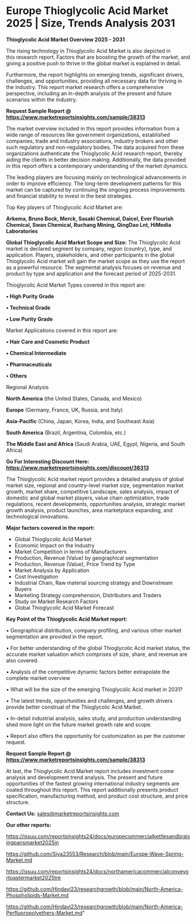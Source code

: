 # Europe Thioglycolic Acid Market 2025 | Size, Trends Analysis 2031

<Strong> Thioglycolic Acid Market Overview 2025 - 2031</strong>

The rising technology in Thioglycolic Acid Market is also depicted in this research report. Factors that are boosting the growth of the market, and giving a positive push to thrive in the global market is explained in detail.

Furthermore, the report highlights on emerging trends, significant drivers, challenges, and opportunities, providing all necessary data for thriving in the industry. This report market research offers a comprehensive perspective, including an in-depth analysis of the present and future scenarios within the industry.

<strong>Request Sample Report @ <a href=https://www.marketreportsinsights.com/sample/38313>https://www.marketreportsinsights.com/sample/38313</a></strong>

The market overview included in this report provides information from a wide range of resources like government organizations, established companies, trade and industry associations, industry brokers and other such regulatory and non-regulatory bodies. The data acquired from these organizations authenticate the Thioglycolic Acid research report, thereby aiding the clients in better decision making. Additionally, the data provided in this report offers a contemporary understanding of the market dynamics.

The leading players are focusing mainly on technological advancements in order to improve efficiency. The long-term development patterns for this market can be captured by continuing the ongoing process improvements and financial stability to invest in the best strategies.

Top Key players of Thioglycolic Acid Market are:

<strong>Arkema, Bruno Bock, Merck, Sasaki Chemical, Daicel, Ever Flourish Chemical, Swan Chemical, Ruchang Mining, QingDao Lnt, HiMedia Laboratories</strong>

<strong><b>Global Thioglycolic Acid Market Scope and Size:</b></strong>
The Thioglycolic Acid market is declared segment by company, region (country), type, and application. Players, stakeholders, and other participants in the global Thioglycolic Acid market will gain the market scope as they use the report as a powerful resource. The segmental analysis focuses on revenue and product by type and application and the forecast period of 2025-2031.

Thioglycolic Acid Market Types covered in this report are:

<strong>•  High Purity Grade

•  Technical Grade

•  Low Purity Grade</strong>

Market Applications covered in this report are:

<strong>•  Hair Care and Cosmetic Product

•  Chemical Intermediate

•  Pharmaceuticals

•  Others</strong> 

Regional Analysis

<strong>North America</strong> (the United States, Canada, and Mexico)

<strong>Europe</strong> (Germany, France, UK, Russia, and Italy)

<strong>Asia-Pacific</strong> (China, Japan, Korea, India, and Southeast Asia)

<strong>South America</strong> (Brazil, Argentina, Colombia, etc.)

<strong>The Middle East and Africa</strong> (Saudi Arabia, UAE, Egypt, Nigeria, and South Africa)

<strong>Go For Interesting Discount Here: <a href=https://www.marketreportsinsights.com/discount/38313>https://www.marketreportsinsights.com/discount/38313</a></strong>

The Thioglycolic Acid market report provides a detailed analysis of global market size, regional and country-level market size, segmentation market growth, market share, competitive Landscape, sales analysis, impact of domestic and global market players, value chain optimization, trade regulations, recent developments, opportunities analysis, strategic market growth analysis, product launches, area marketplace expanding, and technological innovations.

<strong><b>Major factors covered in the report:</b></strong>
<ul>
  <li>Global Thioglycolic Acid Market </li>
  <li>Economic Impact on the Industry</li>
  <li>Market Competition in terms of Manufacturers</li>
  <li>Production, Revenue (Value) by geographical segmentation</li>
  <li>Production, Revenue (Value), Price Trend by Type</li>
  <li>Market Analysis by Application</li>
  <li>Cost Investigation</li>
  <li>Industrial Chain, Raw material sourcing strategy and Downstream Buyers</li>
  <li>Marketing Strategy comprehension, Distributors and Traders</li>
  <li>Study on Market Research Factors</li>
  <li>Global Thioglycolic Acid Market Forecast</li>
</ul>

<strong><b>Key Point of the Thioglycolic Acid Market report:</b></strong>

• Geographical distribution, company profiling, and various other market segmentation are provided in the report.

• For better understanding of the global Thioglycolic Acid market status, the accurate market valuation which comprises of size, share, and revenue are also covered.

• Analysis of the competitive dynamic factors better extrapolate the complete market overview

• What will be the size of the emerging Thioglycolic Acid market in 2031?

• The latest trends, opportunities and challenges, and growth drivers provide better construal of the Thioglycolic Acid Market.

• In-detail industrial analysis, sales study, and production understanding shed more light on the future market growth rate and scope.

• Report also offers the opportunity for customization as per the customer request.

<strong>Request Sample Report @ <a href=https://www.marketreportsinsights.com/sample/38313>https://www.marketreportsinsights.com/sample/38313</a></strong>

At last, the Thioglycolic Acid Market report includes investment come analysis and development trend analysis. The present and future opportunities of the fastest growing international industry segments are coated throughout this report. This report additionally presents product specification, manufacturing method, and product cost structure, and price structure.

<strong>Contact Us:</strong>
sales@marketreportsinsights.com

<strong>Our other reports:</strong>

<a href=https://issuu.com/reportsinsights24/docs/europecommercialkettlesandbraisingpansmarket2025in>https://issuu.com/reportsinsights24/docs/europecommercialkettlesandbraisingpansmarket2025in</a>

<a href=https://github.com/Siya23553/Research/blob/main/Europe-Wave-Spring-Market.md>https://github.com/Siya23553/Research/blob/main/Europe-Wave-Spring-Market.md</a>

<a href=https://issuu.com/reportsinsights24/docs/northamericacommercialconveyortoastermarket2025tre>https://issuu.com/reportsinsights24/docs/northamericacommercialconveyortoastermarket2025tre</a>

<a href=https://github.com/Hindavi23/researchgrowth/blob/main/North-America-Phospholipids-Market.md>https://github.com/Hindavi23/researchgrowth/blob/main/North-America-Phospholipids-Market.md</a>

<a href=https://github.com/Hindavi23/researchgrowth/blob/main/North-America-Perfluoropolyethers-Market.md>https://github.com/Hindavi23/researchgrowth/blob/main/North-America-Perfluoropolyethers-Market.md</a>"
